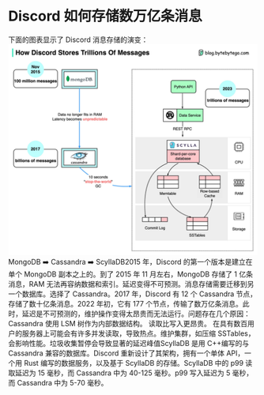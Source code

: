 # Discord 如何存储数万亿条消息

下面的图表显示了 Discord 消息存储的演变：![](../images/discord-store-messages.jpg)MongoDB ➡️ Cassandra ➡️ ScyllaDB2015 年，Discord 的第一个版本是建立在单个 MongoDB 副本之上的。到了 2015 年 11 月左右，MongoDB 存储了 1 亿条消息，RAM 无法再容纳数据和索引。延迟变得不可预测。消息存储需要迁移到另一个数据库。选择了 Cassandra。2017 年，Discord 有 12 个 Cassandra 节点，存储了数十亿条消息。2022 年初，它有 177 个节点，传输了数万亿条消息。此时，延迟是不可预测的，维护操作变得太昂贵而无法运行。问题存在几个原因：Cassandra 使用 LSM 树作为内部数据结构。 读取比写入更昂贵。 在具有数百用户的服务器上可能会有许多并发读取，导致热点。维护集群，如压缩 SSTables，会影响性能。垃圾收集暂停会导致显著的延迟峰值ScyllaDB 是用 C++编写的与 Cassandra 兼容的数据库。Discord 重新设计了其架构，拥有一个单体 API，一个用 Rust 编写的数据服务，以及基于 ScyllaDB 的存储。ScyllaDB 中的 p99 读取延迟为 15 毫秒，而 Cassandra 中为 40-125 毫秒。p99 写入延迟为 5 毫秒，而 Cassandra 中为 5-70 毫秒。